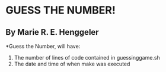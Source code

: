 # GUESS THE NUMBER!
## By Marie R. E. Henggeler
*Guess the Number, will have:
1. The number of lines of code contained in guessinggame.sh
2. The date and time of when make was executed
